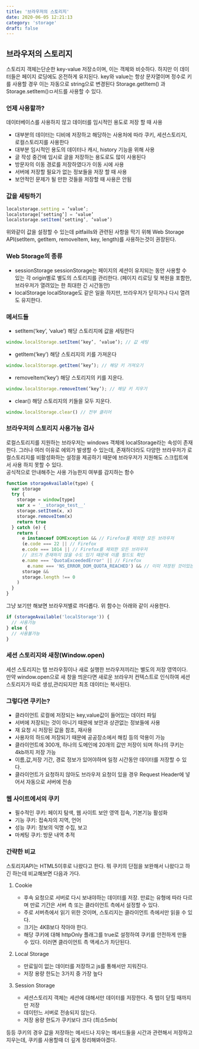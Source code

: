 ```yaml
---
title: '브라우저의 스토리지'
date: 2020-06-05 12:21:13
category: 'storage'
draft: false
---
```


## 브라우저의 스토리지

스토리지 객체는단순한 key-value 저장소이며, 이는 객체와 비슷하다. 하지만 이 데이터들은 페이지 로딩에도 온전하게 유지된다. key와 value는 항상 문자열이며 정수로 키를 사용할 경우 이는 자동으로 string으로 변경된다 Storage.getItem() 과 Storage.setItem()ㅁ서드를 사용할 수 있다.

### 언제 사용할까?

데이터베이스를 사용하지 않고 데이터를 임시적인 용도로 저장 할 때 사용

- 대부분의 데이터는 디비에 저장하고 해당하는 사용처에 따라 쿠키, 세션스토리지, 로컬스토리지를 사용한다
- 대부분 임시적인 용도의 데이터나 캐시, history 기능을 위해 사용
- 글 작성 중간에 임시로 글을 저장하는 용도로도 많이 사용된다
- 방문자의 이동 경로를 저장하였다가 이동 시에 사용
- 서버에 저장할 필요가 없는 정보들을 저장 할 때 사용
- 보안적인 문제가 될 만한 것들을 저장할 때 사용은 안됨

### 값을 세팅하기

```js
localstorage.setting = ‘value’;
localstorage[‘setting’] = ‘value’
localstorage.setItem(‘setting’, ‘value’)
```

위와같이 값을 설정할 수 있는데 pitfaills와 관련된 사항을 막기 위해 Web Storage API(setItem, getItem, removeItem, key, length)를 사용하는것이 권장된다.

### Web Storage의 종류

- sessionStorage
  sessionStorage는 페이지의 세션이 유지되는 동안 사용할 수 있는 각 origin별로 별도의 스토리지를 관리한다. (페이지 리로딩 및 복원을 포함한, 브라우저가 열려있는 한 최대한 긴 시간동안)
- localStorage
  localStorage도 같은 일을 하지만, 브라우저가 닫히거나 다시 열려도 유지한다.

### 메서드들

- setItem(‘key’, ‘value’)
  해당 스토리지에 값을 세팅한다

```js
window.localStorage.setItem(’key’, ‘value’); // 값 세팅
```

- getItem(‘key’)
  해당 스토리지의 키를 가져온다

```js
window.localStorage.getItem(’key’); // 해당 키 가져오기
```

- removeItem(‘key’)
  해당 스토리지의 키를 지운다.

```js
window.localStorage.removeItem(’key’); // 해당 키 지우기
```

- clear()
  해당 스토리지의 키들을 모두 지운다.

```js
window.localStorage.clear() // 전부 클리어
```

### 브라우저의 스토리지 사용가능 검사

로컬스토리지를 지원하는 브라우저는 windows 객체에 localStorage라는 속성이 존재한다. 그러나 여러 이유로 에외가 발생할 수 있는데, 존재하더라도 다양한 브라우저가 로컬스토리지를 비활성화하는 설정을 제공하기 때문에 브라우저가 지원해도 스크립트에서 사용 하지 못할 수 있다.  
공식적으로 안내해주는 사용 가능한지 여부를 감지하는 함수

```js
function storageAvailable(type) {
  var storage
  try {
    storage = window[type]
    var x = '__storage_test__'
    storage.setItem(x, x)
    storage.removeItem(x)
    return true
  } catch (e) {
    return (
      e instanceof DOMException && // Firefox를 제외한 모든 브라우저
      (e.code === 22 || // Firefox
      e.code === 1014 || // Firefox를 제외한 모든 브라우저
      // 코드가 존재하지 않을 수도 있기 떄문에 이름 필드도 확인
      e.name === 'QuotaExceededError' || // Firefox
        e.name === 'NS_ERROR_DOM_QUOTA_REACHED') && // 이미 저장된 것이있는 경우에만 QuotaExceededError를 확인
      storage &&
      storage.length !== 0
    )
  }
}
```

그냥 보기만 해보면 브라우저별로 까다롭다.
위 함수는 아래와 같이 사용한다.

```js
if (storageAvailable('localStorage')) {
  // 사용가능
} else {
  // 사용불가능
}
```

### 세션 스토리지와 새창(Window.open)

세션 스토리지는 탭 브라우징이나 새로 실행한 브라우저끼리는 별도의 저장 영역이다.
만약 window.open으로 새 창을 띄운다면 새로운 브라우저 컨텍스트로 인식하여 세션스토리지가 따로 생성,관리되지만 최초 데이터는 복사된다.

### 그렇다면 쿠키는?

- 클라이언트 로컬에 저장되는 key,value값이 들어있는 데이터 파일
- 서버에 저장되는 것이 아니기 때문에 보안과 상관없는 정보들에 사용
- 재 요청 시 저장된 값을 참조, 재사용
- 사용자의 하드에 저장되기 때문에 공공장소에서 해킹 등의 악용이 가능
- 클라이언트에 300개, 하나의 도메인에 20개의 값만 저장이 되며 하나의 쿠키는 4kb까지 저장 가능
- 이름,값,저장 기간, 경로 정보가 있어야하며 일정 시간동안 데이터를 저장할 수 있다.
- 클라이언트가 요청하지 않아도 브라우저 요청이 있을 경우 Request Header에 넣어서 자동으로 서버에 전송

### 웹 사이트에서의 쿠키

- 필수적인 쿠키: 페이지 탐색, 웹 사이트 보안 영역 접속, 기본기능 활성화
- 기능 쿠키: 접속자의 지역, 언어
- 성능 쿠키: 정보의 익명 수집, 보고
- 마케팅 쿠키: 방문 내역 추적

### 간략한 비교

스토리지API는 HTML5이후로 나왔다고 한다. 뭐 쿠키의 단점을 보완해서 나왔다고 하긴 하는데 비교해보면 다음과 가다.

1. Cookie

   - 후속 요청으로 서버로 다시 보내야하는 데이터를 저장. 만료는 유형에 따라 다르며 만료 기간은 서버 측 또는 클라이언트 측에서 설정할 수 있다.
   - 주로 서버측에서 읽기 위한 것이며, 스토리지는 클라이언트 측에서만 읽을 수 있다.
   - 크기는 4KB보다 작아야 한다.
   - 해당 쿠키에 대해 httpOnly 플래그를 true로 설정하여 쿠키를 안전하게 만들 수 있다. 이러면 클라이언트 측 액세스가 차단된다.

2. Local Storage
   - 만료일이 없는 데이터를 저장하고 js를 통해서만 지워진다.
   - 저장 용량 한도는 3가지 중 가장 높다
3. Session Storage
   - 세션스토리지 객체는 세션에 대해서만 데이터를 저장한다. 즉 탭이 닫힐 때까지만 저장
   - 데이턴느 서버로 전송되지 않는다.
   - 저장 용량 한도가 쿠키보다 크다 (최소5mb(

등등 쿠키의 경우 값을 저장하는 메서드나 지우는 메서드들을 시간과 관련해서 저장하고 지우는데, 쿠키를 사용할때 더 깊게 정리해봐야겠다.
